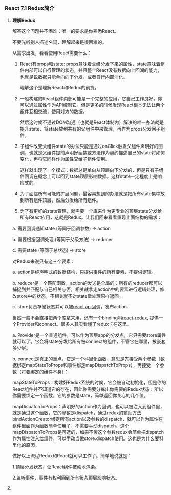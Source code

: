 ### React 7.1 Redux简介

1. **理解Redux**

   解答这个问题并不困难：唯一的要求是你熟悉React。

   不要光听别人描述名词，理解起来是很困难的。

   从需求出发，看看使用React需要什么：

   1. React有props和state: props意味着父级分发下来的属性，state意味着组件内部可以自行管理的状态，并且整个React没有数据向上回溯的能力，也就是说数据只能单向向下分发，或者自行内部消化。

      理解这个是理解React和Redux的前提。

   2. 一般构建的React组件内部可能是一个完整的应用，它自己工作良好，你可以通过属性作为API控制它。但是更多的时候发现React根本无法让两个组件互相交流，使用对方的数据。

      然后这时候不通过DOM沟通（也就是React体制内）解决的唯一办法就是提升state，将state放到共有的父组件中来管理，再作为props分发回子组件。

   3. 子组件改变父组件state的办法只能是通过onClick触发父组件声明好的回调，也就是父组件提前声明好函数或方法作为契约描述自己的state将如何变化，再将它同样作为属性交给子组件使用。

      这样就出现了一个模式：数据总是单向从顶层向下分发的，但是只有子组件回调在概念上可以回到state顶层影响数据。这样state一定程度上是响应式的。

   4. 为了面临所有可能的扩展问题，最容易想到的办法就是把所有state集中放到所有组件顶层，然后分发给所有组件。

   5. 为了有更好的state管理，就需要一个库来作为更专业的顶层state分发给所有React应用，这就是Redux。让我们回来看看重现上面结构的需求：

   a. 需要回调通知state (等同于回调参数) -> action

   b. 需要根据回调处理 (等同于父级方法) -> reducer

   c. 需要state (等同于总状态) -> store

   对Redux来说只有这三个要素：

   a. action是纯声明式的数据结构，只提供事件的所有要素，不提供逻辑。

   b. reducer是一个匹配函数，action的发送是全局的：所有的reducer都可以捕捉到并匹配与自己相关与否，相关就拿走action中的要素进行逻辑处理，修改store中的状态，不相关就不对state做处理原样返回。

   c. store负责存储状态并可以被[react api](https://www.zhihu.com/search?q=react+api&search_source=Entity&hybrid_search_source=Entity&hybrid_search_extra={"sourceType"%3A"answer"%2C"sourceId"%3A90782136})回调，发布action.

   当然一般不会直接把两个库拿来用，还有一个binding叫[react-redux](https://www.zhihu.com/search?q=react-redux&search_source=Entity&hybrid_search_source=Entity&hybrid_search_extra={"sourceType"%3A"answer"%2C"sourceId"%3A90782136}), 提供一个Provider和connect。很多人其实看懂了redux卡在这里。

   a. Provider是一个普通组件，可以作为顶层app的分发点，它只需要store属性就可以了。它会将state分发给所有被connect的组件，不管它在哪里，被嵌套多少层。

   b. connect是真正的重点，它是一个科里化函数，意思是先接受两个参数（数据绑定mapStateToProps和事件绑定mapDispatchToProps），再接受一个参数（将要绑定的组件本身）：

   mapStateToProps：构建好Redux系统的时候，它会被自动初始化，但是你的React组件并不知道它的存在，因此你需要分拣出你需要的Redux状态，所以你需要绑定一个函数，它的参数是state，简单返回你关心的几个值。

   mapDispatchToProps：声明好的action作为回调，也可以被注入到组件里，就是通过这个函数，它的参数是dispatch，通过redux的辅助方法bindActionCreator绑定所有action以及参数的dispatch，就可以作为属性在组件里面作为函数简单使用了，不需要手动dispatch。这个mapDispatchToProps是可选的，如果不传这个参数redux会简单把dispatch作为属性注入给组件，可以手动当做store.dispatch使用。这也是为什么要科里化的原因。

   做好以上流程Redux和React就可以工作了。简单地说就是：

   1.顶层分发状态，让React组件被动地渲染。

   2.监听事件，事件有权利回到所有状态顶层影响状态。

2. 